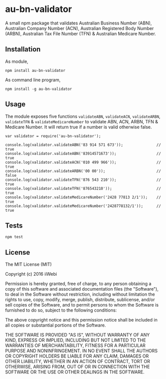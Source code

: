 au-bn-validator
===============

A small npm package that validates Australian Business Number (ABN), Australian Company Number (ACN), Australian Registered Body Number (ARBN), Australian Tax File Number (TFN) & Australian Medicare Number.

## Installation

As module,

  `npm install au-bn-validator`

As command line program,

  `npm install -g au-bn-validator`

## Usage

The module exposes five functions  `validateABN`, `validateACN`, `validateARBN`, `validateTFN` & `validateMedicareNumber` to validate ABN, ACN, ARBN, TFN & Medicare Number. It will return true if a number is valid otherwise false.

    var validator = require('au-bn-validator');

    console.log(validator.validateABN('83 914 571 673'));				// true
    console.log(validator.validateABN('83914571673'));					// true
    console.log(validator.validateACN('010 499 966'));					// true
    console.log(validator.validateARBN('00 00'));						// false
    console.log(validator.validateTFN('876 543 210'));					// true
    console.log(validator.validateTFN('876543210'));					// true
    console.log(validator.validateMedicareNumber('2428 77813 2/1'));	// true
    console.log(validator.validateMedicareNumber('2428778132/1'));		// true

## Tests

    npm test
  

License
-------

The MIT License (MIT)

Copyright (c) 2016 iiWebi

Permission is hereby granted, free of charge, to any person obtaining a copy
of this software and associated documentation files (the "Software"), to deal
in the Software without restriction, including without limitation the rights
to use, copy, modify, merge, publish, distribute, sublicense, and/or sell
copies of the Software, and to permit persons to whom the Software is
furnished to do so, subject to the following conditions:

The above copyright notice and this permission notice shall be included in
all copies or substantial portions of the Software.

THE SOFTWARE IS PROVIDED "AS IS", WITHOUT WARRANTY OF ANY KIND, EXPRESS OR
IMPLIED, INCLUDING BUT NOT LIMITED TO THE WARRANTIES OF MERCHANTABILITY,
FITNESS FOR A PARTICULAR PURPOSE AND NONINFRINGEMENT. IN NO EVENT SHALL THE
AUTHORS OR COPYRIGHT HOLDERS BE LIABLE FOR ANY CLAIM, DAMAGES OR OTHER
LIABILITY, WHETHER IN AN ACTION OF CONTRACT, TORT OR OTHERWISE, ARISING FROM,
OUT OF OR IN CONNECTION WITH THE SOFTWARE OR THE USE OR OTHER DEALINGS IN
THE SOFTWARE.